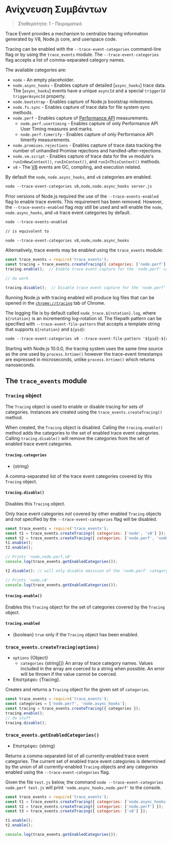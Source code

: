 # Ανίχνευση Συμβάντων

<!--introduced_in=v7.7.0-->

> Σταθερότητα: 1 - Πειραματικό

Trace Event provides a mechanism to centralize tracing information generated by V8, Node.js core, and userspace code.

Tracing can be enabled with the `--trace-event-categories` command-line flag or by using the `trace_events` module. The `--trace-event-categories` flag accepts a list of comma-separated category names.

The available categories are:

* `node` - An empty placeholder.
* `node.async_hooks` - Enables capture of detailed [`async_hooks`] trace data. The [`async_hooks`] events have a unique `asyncId` and a special `triggerId` `triggerAsyncId` property.
* `node.bootstrap` - Enables capture of Node.js bootstrap milestones.
* `node.fs.sync` - Enables capture of trace data for file system sync methods.
* `node.perf` - Enables capture of [Performance API](perf_hooks.html) measurements. 
  * `node.perf.usertiming` - Enables capture of only Performance API User Timing measures and marks.
  * `node.perf.timerify` - Enables capture of only Performance API timerify measurements.
* `node.promises.rejections` - Enables capture of trace data tracking the number of unhandled Promise rejections and handled-after-rejections.
* `node.vm.script` - Enables capture of trace data for the `vm` module's `runInNewContext()`, `runInContext()`, and `runInThisContext()` methods.
* `v8` - The [V8](v8.html) events are GC, compiling, and execution related.

By default the `node`, `node.async_hooks`, and `v8` categories are enabled.

```txt
node --trace-event-categories v8,node,node.async_hooks server.js
```

Prior versions of Node.js required the use of the `--trace-events-enabled` flag to enable trace events. This requirement has been removed. However, the `--trace-events-enabled` flag *may* still be used and will enable the `node`, `node.async_hooks`, and `v8` trace event categories by default.

```txt
node --trace-events-enabled

// is equivalent to

node --trace-event-categories v8,node,node.async_hooks
```

Alternatively, trace events may be enabled using the `trace_events` module:

```js
const trace_events = require('trace_events');
const tracing = trace_events.createTracing({ categories: ['node.perf'] });
tracing.enable();  // Enable trace event capture for the 'node.perf' category

// do work

tracing.disable();  // Disable trace event capture for the 'node.perf' category
```

Running Node.js with tracing enabled will produce log files that can be opened in the [`chrome://tracing`](https://www.chromium.org/developers/how-tos/trace-event-profiling-tool) tab of Chrome.

The logging file is by default called `node_trace.${rotation}.log`, where `${rotation}` is an incrementing log-rotation id. The filepath pattern can be specified with `--trace-event-file-pattern` that accepts a template string that supports `${rotation}` and `${pid}`:

```txt
node --trace-event-categories v8 --trace-event-file-pattern '${pid}-${rotation}.log' server.js
```

Starting with Node.js 10.0.0, the tracing system uses the same time source as the one used by `process.hrtime()` however the trace-event timestamps are expressed in microseconds, unlike `process.hrtime()` which returns nanoseconds.

## The `trace_events` module

<!-- YAML
added: v10.0.0
-->

### `Tracing` object

<!-- YAML
added: v10.0.0
-->

The `Tracing` object is used to enable or disable tracing for sets of categories. Instances are created using the `trace_events.createTracing()` method.

When created, the `Tracing` object is disabled. Calling the `tracing.enable()` method adds the categories to the set of enabled trace event categories. Calling `tracing.disable()` will remove the categories from the set of enabled trace event categories.

#### `tracing.categories`

<!-- YAML
added: v10.0.0
-->

* {string}

A comma-separated list of the trace event categories covered by this `Tracing` object.

#### `tracing.disable()`

<!-- YAML
added: v10.0.0
-->

Disables this `Tracing` object.

Only trace event categories *not* covered by other enabled `Tracing` objects and *not* specified by the `--trace-event-categories` flag will be disabled.

```js
const trace_events = require('trace_events');
const t1 = trace_events.createTracing({ categories: ['node', 'v8'] });
const t2 = trace_events.createTracing({ categories: ['node.perf', 'node'] });
t1.enable();
t2.enable();

// Prints 'node,node.perf,v8'
console.log(trace_events.getEnabledCategories());

t2.disable(); // will only disable emission of the 'node.perf' category

// Prints 'node,v8'
console.log(trace_events.getEnabledCategories());
```

#### `tracing.enable()`

<!-- YAML
added: v10.0.0
-->

Enables this `Tracing` object for the set of categories covered by the `Tracing` object.

#### `tracing.enabled`

<!-- YAML
added: v10.0.0
-->

* {boolean} `true` only if the `Tracing` object has been enabled.

### `trace_events.createTracing(options)`

<!-- YAML
added: v10.0.0
-->

* `options` {Object} 
  * `categories` {string[]} An array of trace category names. Values included in the array are coerced to a string when possible. An error will be thrown if the value cannot be coerced.
* Επιστρέφει: {Tracing}.

Creates and returns a `Tracing` object for the given set of `categories`.

```js
const trace_events = require('trace_events');
const categories = ['node.perf', 'node.async_hooks'];
const tracing = trace_events.createTracing({ categories });
tracing.enable();
// do stuff
tracing.disable();
```

### `trace_events.getEnabledCategories()`

<!-- YAML
added: v10.0.0
-->

* Επιστρέφει: {string}

Returns a comma-separated list of all currently-enabled trace event categories. The current set of enabled trace event categories is determined by the *union* of all currently-enabled `Tracing` objects and any categories enabled using the `--trace-event-categories` flag.

Given the file `test.js` below, the command `node --trace-event-categories node.perf test.js` will print `'node.async_hooks,node.perf'` to the console.

```js
const trace_events = require('trace_events');
const t1 = trace_events.createTracing({ categories: ['node.async_hooks'] });
const t2 = trace_events.createTracing({ categories: ['node.perf'] });
const t3 = trace_events.createTracing({ categories: ['v8'] });

t1.enable();
t2.enable();

console.log(trace_events.getEnabledCategories());
```